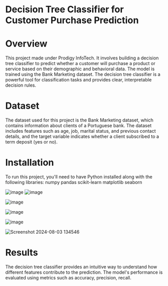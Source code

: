 # Decision Tree Classifier for Customer Purchase Prediction

# Overview
This project made under Prodigy InfoTech. It involves building a decision tree classifier to predict whether a customer will purchase a product or service based on their demographic and behavioral data. The model is trained using the Bank Marketing dataset. The decision tree classifier is a powerful tool for classification tasks and provides clear, interpretable decision rules.

# Dataset
The dataset used for this project is the Bank Marketing dataset, which contains information about clients of a Portuguese bank. The dataset includes features such as age, job, marital status, and previous contact details, and the target variable indicates whether a client subscribed to a term deposit (yes or no).

# Installation
To run this project, you'll need to have Python installed along with the following libraries:
numpy
pandas
scikit-learn
matplotlib
seaborn

![image](https://github.com/user-attachments/assets/55c766c0-2fd6-4cc4-825f-a3d7fc69aa77)
![image](https://github.com/user-attachments/assets/3fa58413-8a04-4288-a2fd-c7602b9ec7fb)

![image](https://github.com/user-attachments/assets/6ae5e31a-bbb3-4287-8949-5d7e20573826)

![image](https://github.com/user-attachments/assets/0afc5bc1-0f7e-49fb-b36e-2dc59544725f)

![image](https://github.com/user-attachments/assets/c43fc8a7-6662-4131-98ae-c191597cd427)

![Screenshot 2024-08-03 134546](https://github.com/user-attachments/assets/11258f2d-33e9-4155-9676-d747d537fa25)



# Results
The decision tree classifier provides an intuitive way to understand how different features contribute to the prediction. The model's performance is evaluated using metrics such as accuracy, precision, recall.


